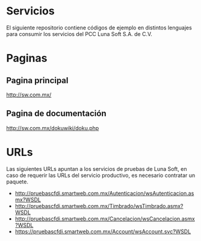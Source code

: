 # Servicios
El siguiente repositorio contiene códigos de ejemplo en distintos lenguajes para consumir los servicios del PCC Luna Soft S.A. de C.V.

# Paginas
## Pagina principal
http://sw.com.mx/

## Pagina de documentación
http://sw.com.mx/dokuwiki/doku.php

# URLs
Las siguientes URLs apuntan a los servicios de pruebas de Luna Soft, en caso de requerir las URLs del servicio productivo, es necesario contratar un paquete.

  * http://pruebascfdi.smartweb.com.mx/Autenticacion/wsAutenticacion.asmx?WSDL
  * http://pruebascfdi.smartweb.com.mx/Timbrado/wsTimbrado.asmx?WSDL
  * http://pruebascfdi.smartweb.com.mx/Cancelacion/wsCancelacion.asmx?WSDL
  * https://pruebascfdi.smartweb.com.mx/Account/wsAccount.svc?WSDL
